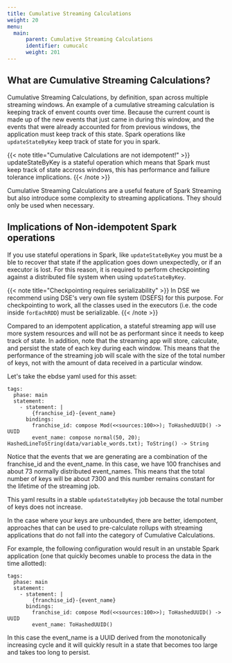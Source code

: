 ```yaml
---
title: Cumulative Streaming Calculations
weight: 20
menu:
  main:
      parent: Cumulative Streaming Calculations
      identifier: cumucalc
      weight: 201
---
```


## What are Cumulative Streaming Calculations?

Cumulative Streaming Calculations, by definition, span across multiple streaming windows. An example of a cumulative streaming calculation is keeping track of envent counts over time. Because the current count is made up of the new events that just came in during this window, and the events that were already accounted for from previous windows, the application must keep track of this state. Spark operations like `updateStateByKey` keep track of state for you in spark.

{{< note title="Cumulative Calculations are not idempotent!" >}}
updateStateByKey is a stateful operation which means that Spark must keep track of state accross windows, this has performance and failiure tolerance implications.
{{< /note >}}

Cumulative Streaming Calculations are a useful feature of Spark Streaming but also introduce some complexity to streaming applications. They should only be used when necessary.

## Implications of Non-idempotent Spark operations

If you use stateful operations in Spark, like `updateStateByKey` you must be a ble to recover that state if the application goes down unexpectedly, or if an executor is lost.
For this reason, it is required to perform checkpointing against a distributed file system when using `updateStateByKey`.

{{< note title="Checkpointing requires serializability" >}}
In DSE we recommend using DSE's very own file system (DSEFS) for this purpose. For checkpointing to work, all the classes used in the executors (i.e. the code inside `forEachRDD`) must be serializable.
{{< /note >}}

Compared to an idempotent application, a stateful streaming app will use more system resources and will not be as performant since it needs to keep track of state.
In addition, note that the streaming app will store, calculate, and persist the state of each key during each window.
This means that the performance of the streaming job will scale with the size of the total number of keys, not with the amount of data received in a particular window.

Let's take the ebdse yaml used for this asset:

```
tags:
  phase: main
  statement:
    - statement: |
        {franchise_id}-{event_name}
      bindings:
        franchise_id: compose Mod(<<sources:100>>); ToHashedUUID() -> UUID
        event_name: compose normal(50, 20); HashedLineToString(data/variable_words.txt); ToString() -> String
```

Notice that the events that we are generating are a combination of the franchise_id and the event_name.
In this case, we have 100 franchises and about 73 normally distributed event_names.
This means that the total number of keys will be about 7300 and this number remains constant for the lifetime of the streaming job.

This yaml results in a stable `updateStateByKey` job because the total number of keys does not increase.

In the case where your keys are unbounded, there are better, idempotent, approaches that can be used to pre-calculate rollups with streaming applications that do not fall into the category of Cumulative Calculations.

For example, the following configuration would result in an unstable Spark application (one that quickly becomes unable to process the data in the time allotted):

```
tags:
  phase: main
  statement:
    - statement: |
        {franchise_id}-{event_name}
      bindings:
        franchise_id: compose Mod(<<sources:100>>); ToHashedUUID() -> UUID
        event_name: ToHashedUUID()
```

In this case the event_name is a UUID derived from the monotonically increasing cycle and it will quickly result in a state that becomes too large and takes too long to persist.
